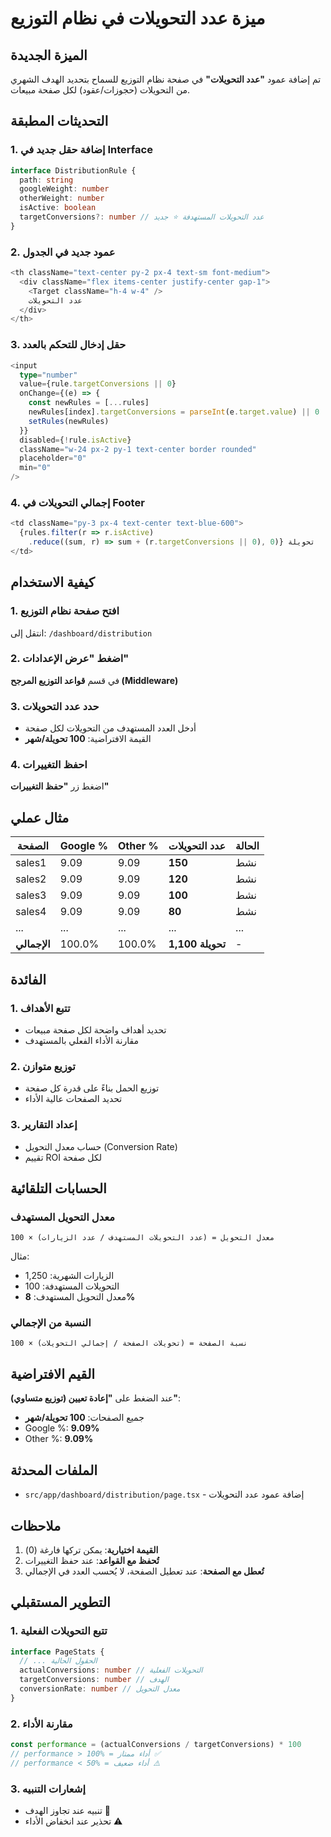# ميزة عدد التحويلات في نظام التوزيع

## الميزة الجديدة
تم إضافة عمود **"عدد التحويلات"** في صفحة نظام التوزيع للسماح بتحديد الهدف الشهري من التحويلات (حجوزات/عقود) لكل صفحة مبيعات.

## التحديثات المطبقة

### 1. إضافة حقل جديد في Interface
```typescript
interface DistributionRule {
  path: string
  googleWeight: number
  otherWeight: number
  isActive: boolean
  targetConversions?: number // عدد التحويلات المستهدفة ⭐ جديد
}
```

### 2. عمود جديد في الجدول
```typescript
<th className="text-center py-2 px-4 text-sm font-medium">
  <div className="flex items-center justify-center gap-1">
    <Target className="h-4 w-4" />
    عدد التحويلات
  </div>
</th>
```

### 3. حقل إدخال للتحكم بالعدد
```typescript
<input
  type="number"
  value={rule.targetConversions || 0}
  onChange={(e) => {
    const newRules = [...rules]
    newRules[index].targetConversions = parseInt(e.target.value) || 0
    setRules(newRules)
  }}
  disabled={!rule.isActive}
  className="w-24 px-2 py-1 text-center border rounded"
  placeholder="0"
  min="0"
/>
```

### 4. إجمالي التحويلات في Footer
```typescript
<td className="py-3 px-4 text-center text-blue-600">
  {rules.filter(r => r.isActive)
    .reduce((sum, r) => sum + (r.targetConversions || 0), 0)} تحويلة
</td>
```

## كيفية الاستخدام

### 1. افتح صفحة نظام التوزيع
انتقل إلى: `/dashboard/distribution`

### 2. اضغط "عرض الإعدادات"
في قسم **قواعد التوزيع المرجح (Middleware)**

### 3. حدد عدد التحويلات
- أدخل العدد المستهدف من التحويلات لكل صفحة
- القيمة الافتراضية: **100 تحويلة/شهر**

### 4. احفظ التغييرات
اضغط زر **"حفظ التغييرات"**

## مثال عملي

| الصفحة | Google % | Other % | عدد التحويلات | الحالة |
|--------|---------|---------|---------------|---------|
| sales1 | 9.09 | 9.09 | **150** | نشط |
| sales2 | 9.09 | 9.09 | **120** | نشط |
| sales3 | 9.09 | 9.09 | **100** | نشط |
| sales4 | 9.09 | 9.09 | **80** | نشط |
| ... | ... | ... | ... | ... |
| **الإجمالي** | 100.0% | 100.0% | **1,100 تحويلة** | - |

## الفائدة

### 1. تتبع الأهداف
- تحديد أهداف واضحة لكل صفحة مبيعات
- مقارنة الأداء الفعلي بالمستهدف

### 2. توزيع متوازن
- توزيع الحمل بناءً على قدرة كل صفحة
- تحديد الصفحات عالية الأداء

### 3. إعداد التقارير
- حساب معدل التحويل (Conversion Rate)
- تقييم ROI لكل صفحة

## الحسابات التلقائية

### معدل التحويل المستهدف
```
معدل التحويل = (عدد التحويلات المستهدف / عدد الزيارات) × 100
```

مثال:
- الزيارات الشهرية: 1,250
- التحويلات المستهدفة: 100
- معدل التحويل المستهدف: **8%**

### النسبة من الإجمالي
```
نسبة الصفحة = (تحويلات الصفحة / إجمالي التحويلات) × 100
```

## القيم الافتراضية

عند الضغط على **"إعادة تعيين (توزيع متساوي)"**:
- جميع الصفحات: **100 تحويلة/شهر**
- Google %: **9.09%**
- Other %: **9.09%**

## الملفات المحدثة
- `src/app/dashboard/distribution/page.tsx` - إضافة عمود عدد التحويلات

## ملاحظات

1. **القيمة اختيارية**: يمكن تركها فارغة (0)
2. **تُحفظ مع القواعد**: عند حفظ التغييرات
3. **تُعطل مع الصفحة**: عند تعطيل الصفحة، لا يُحسب العدد في الإجمالي

## التطوير المستقبلي

### 1. تتبع التحويلات الفعلية
```typescript
interface PageStats {
  // ... الحقول الحالية
  actualConversions: number // التحويلات الفعلية
  targetConversions: number // الهدف
  conversionRate: number // معدل التحويل
}
```

### 2. مقارنة الأداء
```typescript
const performance = (actualConversions / targetConversions) * 100
// performance > 100% = أداء ممتاز ✅
// performance < 50% = أداء ضعيف ⚠️
```

### 3. إشعارات التنبيه
- تنبيه عند تجاوز الهدف 🎉
- تحذير عند انخفاض الأداء ⚠️
